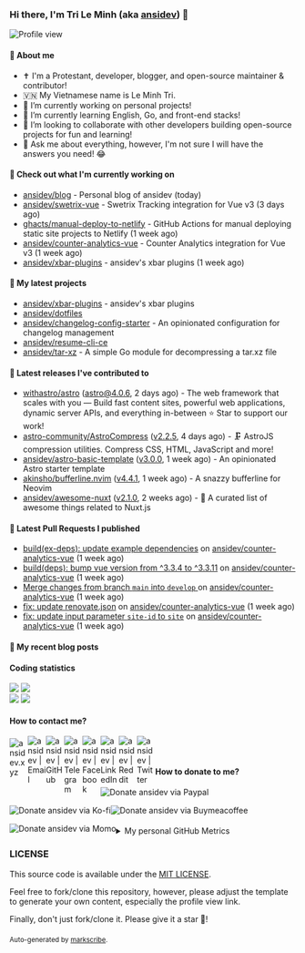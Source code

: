 ### Hi there, I'm Tri Le Minh (aka [ansidev][website]) 👋

<img src="https://komarev.com/ghpvc/?username=ansidev" alt="Profile view" />

#### 📕 About me

- ✝️ I'm a Protestant, developer, blogger, and open-source maintainer & contributor!
- 🇻🇳 My Vietnamese name is Le Minh Tri.
- 🔭 I’m currently working on personal projects!
- 🌱 I’m currently learning English, Go, and front-end stacks!
- 👯 I’m looking to collaborate with other developers building open-source projects for fun and learning!
- 💬 Ask me about everything, however, I'm not sure I will have the answers you need! 😂

#### 👷 Check out what I'm currently working on

- [ansidev/blog](https://github.com/ansidev/blog) - Personal blog of ansidev (today)
- [ansidev/swetrix-vue](https://github.com/ansidev/swetrix-vue) - Swetrix Tracking integration for Vue v3 (3 days ago)
- [ghacts/manual-deploy-to-netlify](https://github.com/ghacts/manual-deploy-to-netlify) - GitHub Actions for manual deploying static site projects to Netlify (1 week ago)
- [ansidev/counter-analytics-vue](https://github.com/ansidev/counter-analytics-vue) - Counter Analytics integration for Vue v3 (1 week ago)
- [ansidev/xbar-plugins](https://github.com/ansidev/xbar-plugins) - ansidev's xbar plugins (1 week ago)

#### 🌱 My latest projects

- [ansidev/xbar-plugins](https://github.com/ansidev/xbar-plugins) - ansidev's xbar plugins
- [ansidev/dotfiles](https://github.com/ansidev/dotfiles)
- [ansidev/changelog-config-starter](https://github.com/ansidev/changelog-config-starter) - An opinionated configuration for changelog management
- [ansidev/resume-cli-ce](https://github.com/ansidev/resume-cli-ce)
- [ansidev/tar-xz](https://github.com/ansidev/tar-xz) - A simple Go module for decompressing a tar.xz file

#### 🔭 Latest releases I've contributed to

- [withastro/astro](https://github.com/withastro/astro) ([astro@4.0.6](https://github.com/withastro/astro/releases/tag/astro%404.0.6), 2 days ago) - The web framework that scales with you — Build fast content sites, powerful web applications, dynamic server APIs, and everything in-between ⭐️ Star to support our work!
- [astro-community/AstroCompress](https://github.com/astro-community/AstroCompress) ([v2.2.5](https://github.com/astro-community/AstroCompress/releases/tag/v2.2.5), 4 days ago) - 🗜️ AstroJS compression utilities. Compress CSS, HTML, JavaScript and more!
- [ansidev/astro-basic-template](https://github.com/ansidev/astro-basic-template) ([v3.0.0](https://github.com/ansidev/astro-basic-template/releases/tag/v3.0.0), 1 week ago) - An opinionated Astro starter template
- [akinsho/bufferline.nvim](https://github.com/akinsho/bufferline.nvim) ([v4.4.1](https://github.com/akinsho/bufferline.nvim/releases/tag/v4.4.1), 1 week ago) - A snazzy bufferline for Neovim
- [ansidev/awesome-nuxt](https://github.com/ansidev/awesome-nuxt) ([v2.1.0](https://github.com/ansidev/awesome-nuxt/releases/tag/v2.1.0), 2 weeks ago) - 🎉 A curated list of awesome things related to Nuxt.js

#### 🔨 Latest Pull Requests I published

- [build(ex-deps): update example dependencies](https://github.com/ansidev/counter-analytics-vue/pull/90) on [ansidev/counter-analytics-vue](https://github.com/ansidev/counter-analytics-vue) (1 week ago)
- [build(deps): bump vue version from ^3.3.4 to ^3.3.11](https://github.com/ansidev/counter-analytics-vue/pull/89) on [ansidev/counter-analytics-vue](https://github.com/ansidev/counter-analytics-vue) (1 week ago)
- [Merge changes from branch `main` into `develop` ](https://github.com/ansidev/counter-analytics-vue/pull/88) on [ansidev/counter-analytics-vue](https://github.com/ansidev/counter-analytics-vue) (1 week ago)
- [fix: update renovate.json](https://github.com/ansidev/counter-analytics-vue/pull/87) on [ansidev/counter-analytics-vue](https://github.com/ansidev/counter-analytics-vue) (1 week ago)
- [fix: update input parameter `site-id` to `site`](https://github.com/ansidev/counter-analytics-vue/pull/86) on [ansidev/counter-analytics-vue](https://github.com/ansidev/counter-analytics-vue) (1 week ago)

#### 📜 My recent blog posts

<!-- BLOG-POST-LIST:START --><!-- BLOG-POST-LIST:END -->

#### Coding statistics

<img
  src="https://github-profile-summary-cards.vercel.app/api/cards/stats?username=ansidev&theme=github_dark"
  style="display: inline; width: 320px;"
/>
<img
  src="https://github-profile-summary-cards.vercel.app/api/cards/productive-time?username=ansidev&theme=github_dark&utcOffset=7"
  style="display: inline; width: 320px;"
/>
<br />
<img
  src="https://github-profile-summary-cards.vercel.app/api/cards/repos-per-language?username=ansidev&theme=github_dark"
  style="display: inline; width: 320px;"
/>
<img
  src="https://github-profile-summary-cards.vercel.app/api/cards/most-commit-language?username=ansidev&theme=github_dark"
  style="display: inline; width: 320px;"
/>

#### How to contact me?

[<img align="left" width="32px" src="https://ansidev.xyz/pwa-192x192.png"                alt="ansidev.xyz" style="padding-top: 4px;" />][website]
<a href="mailto:ansidev@gmail.com">
 <img align="left" width="32px" src="https://img.icons8.com/fluency/32/gmail-new.png"    alt="ansidev | Email" />
</a>
[<img align="left" width="32px" src="https://img.icons8.com/fluency/32/github.png"       alt="ansidev | GitHub" />][github]
[<img align="left" width="32px" src="https://img.icons8.com/fluency/32/telegram-app.png" alt="ansidev | Telegram" />][telegram]
[<img align="left" width="32px" src="https://img.icons8.com/fluency/32/facebook.png"     alt="ansidev | Facebook" />][facebook]
[<img align="left" width="32px" src="https://img.icons8.com/fluency/32/linkedin.png"     alt="ansidev | LinkedIn" />][linkedin]
[<img align="left" width="32px" src="https://img.icons8.com/fluency/32/reddit.png"       alt="ansidev | Reddit" />][reddit]
[<img align="left" width="32px" src="https://img.icons8.com/fluency/32/twitter.png"      alt="ansidev | Twitter" />][twitter]

<br/>
<br/>

#### How to donate to me?

[<img align="left" height="32px" src="https://www.paypalobjects.com/paypal-ui/logos/svg/paypal-color.svg"  alt="Donate ansidev via Paypal" />][paypal]
[<img align="left" height="32px" src="https://storage.ko-fi.com/cdn/brandasset/kofi_bg_tag_white.png"      alt="Donate ansidev via  Ko-fi" />][kofi]
[<img align="left" height="32px" src="https://cdn.buymeacoffee.com/buttons/v2/default-yellow.png"          alt="Donate ansidev via Buymeacoffee" />][buymeacoffee]
[<img align="left" height="32px" src="https://ansidev.xyz/imgs/momo_icon_rectangle_pinkbg_RGB.png"         alt="Donate ansidev via Momo" />][momo]

<br/>
<br/>

[website]: https://ansidev.xyz/?utm_source=github&utm_medium=readme
[email]: ansidev@gmail.com
[github]: https://github.com/ansidev
[facebook]: https://facebook.com/leminhtri.py
[telegram]: https://t.me/ansidev
[twitter]: https://twitter.com/ansidev
[linkedin]: https://linkedin.com/in/tri-le-minh-1b05bb51/
[reddit]: https://reddit.com/u/ansidev
[paypal]: https://paypal.me/ansidev
[kofi]: https://ko-fi.com/ansidev
[buymeacoffee]: https://buymeacoffee.com/ansidev
[momo]: https://me.momo.vn/ansidev

<br/>
<br/>

<details>
  <summary>My personal GitHub Metrics</summary>
  <br/>
  <img src="./github_metrics_01.svg" />
  <img src="./github_metrics_02.svg" />
</details>

### LICENSE

This source code is available under the [MIT LICENSE](/LICENSE).

Feel free to fork/clone this repository, however, please adjust the template to generate your own content, especially the profile view link.

Finally, don't just fork/clone it. Please give it a star :star2:!

<sub>Auto-generated by [markscribe](https://github.com/muesli/markscribe).</sub>
